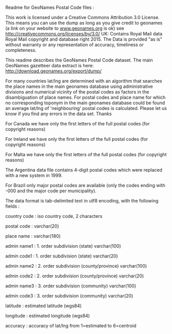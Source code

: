 Readme for GeoNames Postal Code files :

This work is licensed under a Creative Commons Attribution 3.0 License.
This means you can use the dump as long as you give credit to geonames (a link on your website to www.geonames.org is ok)
see http://creativecommons.org/licenses/by/3.0/
UK: Contains Royal Mail data Royal Mail copyright and database right 2015.
The Data is provided "as is" without warranty or any representation of accuracy, timeliness or completeness.

This readme describes the GeoNames Postal Code dataset.
The main GeoNames gazetteer data extract is here: http://download.geonames.org/export/dump/

For many countries lat/lng are determined with an algorithm that searches the place names in the main geonames database 
using administrative divisions and numerical vicinity of the postal codes as factors in the disambiguation of place names. 
For postal codes and place name for which no corresponding toponym in the main geonames database could be found an average 
lat/lng of 'neighbouring' postal codes is calculated.
Please let us know if you find any errors in the data set. Thanks

For Canada we have only the first letters of the full postal codes (for copyright reasons)

For Ireland we have only the first letters of the full postal codes (for copyright reasons)

For Malta we have only the first letters of the full postal codes (for copyright reasons)

The Argentina data file contains 4-digit postal codes which were replaced with a new system in 1999.

For Brazil only major postal codes are available (only the codes ending with -000 and the major code per municipality).

The data format is tab-delimited text in utf8 encoding, with the following fields :

country code      : iso country code, 2 characters

postal code       : varchar(20)

place name        : varchar(180)

admin name1       : 1. order subdivision (state) varchar(100)

admin code1       : 1. order subdivision (state) varchar(20)

admin name2       : 2. order subdivision (county/province) varchar(100)

admin code2       : 2. order subdivision (county/province) varchar(20)

admin name3       : 3. order subdivision (community) varchar(100)

admin code3       : 3. order subdivision (community) varchar(20)

latitude          : estimated latitude (wgs84)

longitude         : estimated longitude (wgs84)

accuracy          : accuracy of lat/lng from 1=estimated to 6=centroid
